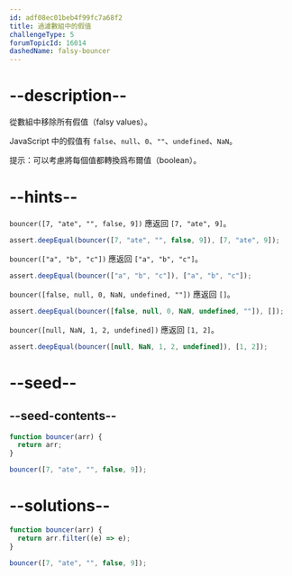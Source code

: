 ```yaml
---
id: adf08ec01beb4f99fc7a68f2
title: 過濾數組中的假值
challengeType: 5
forumTopicId: 16014
dashedName: falsy-bouncer
---
```


# --description--

從數組中移除所有假值（falsy values）。

JavaScript 中的假值有 `false`、`null`、`0`、`""`、`undefined`、`NaN`。

提示：可以考慮將每個值都轉換爲布爾值（boolean）。

# --hints--

`bouncer([7, "ate", "", false, 9])` 應返回 `[7, "ate", 9]`。

```js
assert.deepEqual(bouncer([7, "ate", "", false, 9]), [7, "ate", 9]);
```

`bouncer(["a", "b", "c"])` 應返回 `["a", "b", "c"]`。

```js
assert.deepEqual(bouncer(["a", "b", "c"]), ["a", "b", "c"]);
```

`bouncer([false, null, 0, NaN, undefined, ""])` 應返回 `[]`。

```js
assert.deepEqual(bouncer([false, null, 0, NaN, undefined, ""]), []);
```

`bouncer([null, NaN, 1, 2, undefined])` 應返回 `[1, 2]`。

```js
assert.deepEqual(bouncer([null, NaN, 1, 2, undefined]), [1, 2]);
```

# --seed--

## --seed-contents--

```js
function bouncer(arr) {
  return arr;
}

bouncer([7, "ate", "", false, 9]);
```

# --solutions--

```js
function bouncer(arr) {
  return arr.filter((e) => e);
}

bouncer([7, "ate", "", false, 9]);
```
